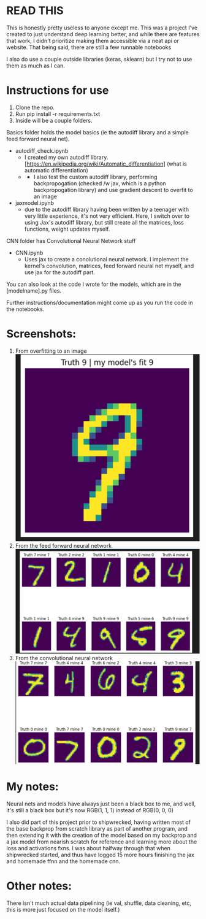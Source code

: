 # READ THIS
This is honestly pretty useless to anyone except me. This was a project I've created to just understand deep learning better, and while there are features that work, I didn't prioritize making them accessible via a neat api or website. That being said, there are still a few runnable notebooks

I also do use a couple outside libraries (keras, sklearn) but I try not to use them as much as I can.

# Instructions for use

1. Clone the repo.
2. Run pip install -r requirements.txt
3. Inside will be a couple folders. 

Basics folder holds the model basics (ie the autodiff library and a simple feed forward neural net).
- autodiff_check.ipynb
    - I created my own autodiff library. [https://en.wikipedia.org/wiki/Automatic_differentiation] (what is automatic differentiation)
    - - I also test the custom autodiff library, performing backpropogation (checked /w jax, which is a python backpropogation library) and use gradient descent to overfit to an image
- jaxmodel.ipynb
    - due to the autodiff library having been written by a teenager with very little experience, it's not very efficient. Here, I switch over to using Jax's autodiff library, but still create all the matrices, loss functions, weight updates myself.

CNN folder has Convolutional Neural Network stuff
- CNN.ipynb
    - Uses jax to create a conolutional neural network. I implement the kernel's convolution, matrices, feed forward neural net myself, and use jax for the autodiff part.

You can also look at the code I wrote for the models, which are in the \[modelname\].py files. 

Further instructions/documentation might come up as you run the code in the notebooks.

# Screenshots:
1. From overfitting to an image
![alt text](image-1.png)
2. From the feed forward neural network
![alt text](image.png) 
3. From the convolutional neural network
![alt text](image-2.png)

# My notes:
Neural nets and models have always just been a black box to me, and well, it's still a black box but it's now RGB(1, 1, 1) instead of RGB(0, 0, 0)

I also did part of this project prior to shipwrecked, having written most of the base backprop from scratch library as part of another program, and then extending it with the creation of the model based on my backprop and a jax model from nearish scratch for reference and learning more about the loss and activations fxns. I was about halfway through that when shipwrecked started, and thus have logged 15 more hours finishing the jax and homemade ffnn and the homemade cnn.

# Other notes:
There isn't much actual data pipelining (ie val, shuffle, data cleaning, etc, this is more just focused on the model itself.)

